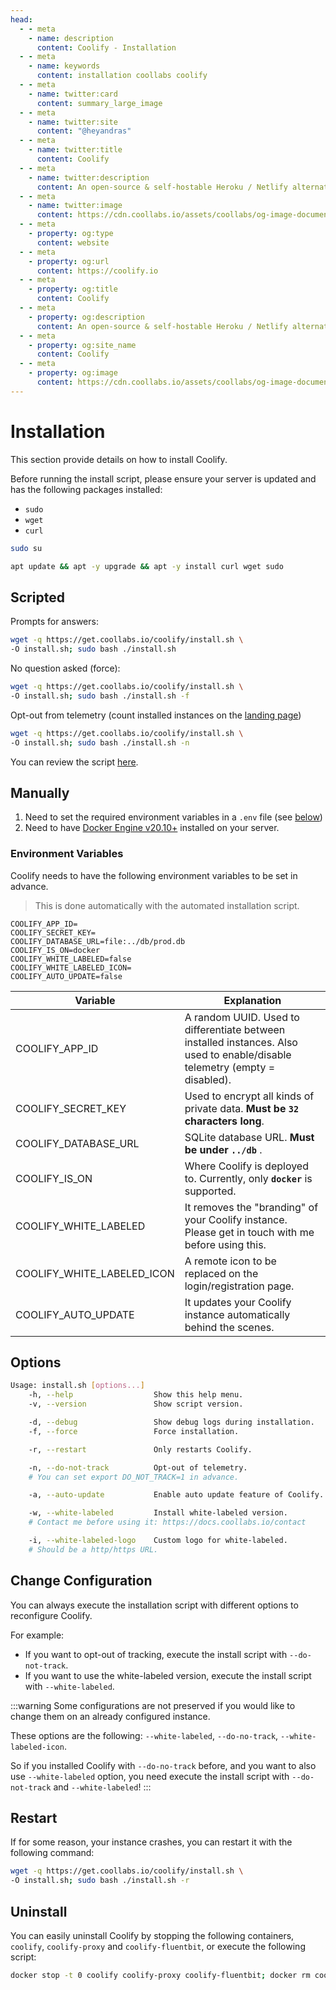 ```yaml
---
head:
  - - meta
    - name: description
      content: Coolify - Installation
  - - meta
    - name: keywords
      content: installation coollabs coolify
  - - meta
    - name: twitter:card
      content: summary_large_image
  - - meta
    - name: twitter:site
      content: "@heyandras"
  - - meta
    - name: twitter:title
      content: Coolify
  - - meta
    - name: twitter:description
      content: An open-source & self-hostable Heroku / Netlify alternative.
  - - meta
    - name: twitter:image
      content: https://cdn.coollabs.io/assets/coollabs/og-image-documentation.png
  - - meta
    - property: og:type
      content: website
  - - meta
    - property: og:url
      content: https://coolify.io
  - - meta
    - property: og:title
      content: Coolify
  - - meta
    - property: og:description
      content: An open-source & self-hostable Heroku / Netlify alternative.
  - - meta
    - property: og:site_name
      content: Coolify
  - - meta
    - property: og:image
      content: https://cdn.coollabs.io/assets/coollabs/og-image-documentation.png
---
```


# Installation

This section provide details on how to install Coolify.

Before running the install script, please ensure your server is updated and has the following packages installed:

- `sudo`
- `wget`
- `curl`


```bash
sudo su
```

```bash
apt update && apt -y upgrade && apt -y install curl wget sudo
```

## Scripted

Prompts for answers:

```bash
wget -q https://get.coollabs.io/coolify/install.sh \
-O install.sh; sudo bash ./install.sh
```

No question asked (force):

```bash
wget -q https://get.coollabs.io/coolify/install.sh \
-O install.sh; sudo bash ./install.sh -f
```

Opt-out from telemetry (count installed instances on the [landing page](https://coolify.io))

```bash
wget -q https://get.coollabs.io/coolify/install.sh \
-O install.sh; sudo bash ./install.sh -n
```

You can review the script [here](https://github.com/coollabsio/get.coollabs.io/blob/main/static/coolify/install.sh).

## Manually

1. Need to set the required environment variables in a `.env` file (see
   [below](./installation.md#environment-variables))
2. Need to have [Docker Engine v20.10+](https://docs.docker.com/engine/install/)
   installed on your server.

### Environment Variables

Coolify needs to have the following environment variables to be set in advance.

> This is done automatically with the automated installation script.

```text
COOLIFY_APP_ID=
COOLIFY_SECRET_KEY=
COOLIFY_DATABASE_URL=file:../db/prod.db
COOLIFY_IS_ON=docker
COOLIFY_WHITE_LABELED=false
COOLIFY_WHITE_LABELED_ICON=
COOLIFY_AUTO_UPDATE=false
```

| Variable                   | Explanation                                                                                                                 |
| -------------------------- | --------------------------------------------------------------------------------------------------------------------------- |
| COOLIFY_APP_ID             | A random UUID. Used to differentiate between installed instances. Also used to enable/disable telemetry (empty = disabled). |
| COOLIFY_SECRET_KEY         | Used to encrypt all kinds of private data. **Must be `32` characters long**.                                                |
| COOLIFY_DATABASE_URL       | SQLite database URL. **Must be under `../db`** .                                                                            |
| COOLIFY_IS_ON              | Where Coolify is deployed to. Currently, only **`docker`** is supported.                                                    |
| COOLIFY_WHITE_LABELED      | It removes the "branding" of your Coolify instance. Please get in touch with me before using this.                          |
| COOLIFY_WHITE_LABELED_ICON | A remote icon to be replaced on the login/registration page.                                                                |
| COOLIFY_AUTO_UPDATE        | It updates your Coolify instance automatically behind the scenes.                                                           |

## Options

```sh
Usage: install.sh [options...]
    -h, --help                  Show this help menu.
    -v, --version               Show script version.

    -d, --debug                 Show debug logs during installation.
    -f, --force                 Force installation.

    -r, --restart               Only restarts Coolify.

    -n, --do-not-track          Opt-out of telemetry.
    # You can set export DO_NOT_TRACK=1 in advance.

    -a, --auto-update           Enable auto update feature of Coolify.

    -w, --white-labeled         Install white-labeled version.
    # Contact me before using it: https://docs.coollabs.io/contact

    -i, --white-labeled-logo    Custom logo for white-labeled.
    # Should be a http/https URL.
```

## Change Configuration

You can always execute the installation script with different options to
reconfigure Coolify.

For example:

- If you want to opt-out of tracking, execute the install script with
  `--do-not-track`.
- If you want to use the white-labeled version, execute the install script with
  `--white-labeled`.

:::warning
Some configurations are not preserved if you would like to change them on an already configured instance.

These options are the following: `--white-labeled`, `--do-no-track`, `--white-labeled-icon`.

So if you installed Coolify with `--do-no-track` before, and you want to also use `--white-labeled` option, you need execute the install script with `--do-not-track` and `--white-labeled`!
:::

## Restart

If for some reason, your instance crashes, you can restart it with the following command:

```bash
wget -q https://get.coollabs.io/coolify/install.sh \
-O install.sh; sudo bash ./install.sh -r
```

## Uninstall

You can easily uninstall Coolify by stopping the following containers,
`coolify`, `coolify-proxy` and `coolify-fluentbit`, or execute the following
script:

```bash
docker stop -t 0 coolify coolify-proxy coolify-fluentbit; docker rm coolify coolify-proxy coolify-fluentbit
```
